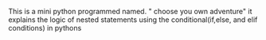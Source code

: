 This is a mini python programmed named. " choose you own adventure" it explains the logic of nested statements using the  conditional(if,else, and elif conditions) in pythons
